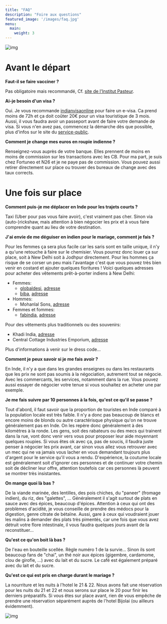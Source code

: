 ```yaml
---
title: "FAQ"
description: "Foire aux questions"
featured_image: '/images/faq.jpg'
menu:
  main:
    weight: 3
---
```


![img](/images/ganesh.png#ganesh)

# Avant le départ

**Faut-il se faire vacciner ?**

Pas obligatoire mais recommandé, Cf. [site de l'Institut Pasteur](https://www.pasteur.fr/fr/centre-medical/preparer-son-voyage/inde).

**Ai-je besoin d'un visa ?**

Oui. Je vous recommande [indianvisaonline](https://indianvisaonline.gov.in/evisa/tvoa.html) pour faire un e-visa. Ca prend moins de 72h et ça doit coûter 20€ pour un visa touristique de 3 mois. Aussi, il vous faudra avoir un passeport avant de faire votre demande de visa. Si vous n'en avez pas, commencez la démarche dès que possible, plus d'infos sur le site du [service-public](https://www.service-public.fr/particuliers/vosdroits/N360).

**Comment je change mes euros en roupie indienne ?**

Renseignez-vous auprès de votre banque. Elles prennent de moins en moins de commission sur les transactions avec les CB. Pour ma part, je suis chez Fortuneo et N26 et je ne paye pas de commission. Vous pouvez aussi retirer directement sur place ou trouver des bureaux de change avec des taux corrects.


# Une fois sur place

**Comment puis-je me déplacer en Inde pour les trajets courts ?**

Taxi (Uber pour pas vous faire avoir), c'est vraiment pas cher. Sinon via (auto-)rickshaw, mais attention à bien négocier les prix et à vous faire comprendre quant au lieu de votre destination.

**J'ai envie de me déguiser en indien pour le mariage, comment je fais ?**

Pour les femmes ça sera plus facile car les saris sont en taille unique, il n'y a qu'une retouche à faire sur le chemisier. Vous pourrez donc louer ça sur place, soit à New Delhi soit à Jodhpur directement. Pour les hommes ça risque de se corser un peu mais l'avantage c'est que vous pouvez très bien venir en costard et ajouter quelques fioritures ! Voici quelques adresses pour acheter des vêtements prêt-à-porter indiens à New Delhi:
* Femmes:
    * [globaldesi](https://www.globaldesi.in/), [adresse](https://g.co/kgs/xbyKN6)
    * [biba](https://www.biba.in/), [adresse](https://g.co/kgs/uL6w9X)
* Hommes:
    * Mohanlal Sons, [adresse](https://g.co/kgs/WUCPxb)
* Femmes et fommes:
    * [fabindia](https://www.fabindia.com/), [adresse](https://g.co/kgs/jApTtz)

Pour des vêtements plus traditionnels ou des souvenirs:
* Khadi India, [adresse](https://g.co/kgs/FGV1pn)
* Central Cottage Industries Emporium, [adresse](https://g.co/kgs/vxVd1E)

Plus d'informations à venir sur le dress code...

<!--**Mise à jour 12/08/2022** (Merci Annie pour les questions !)

* Pour les femmes, évitez les *lehenga* qui sont un peu "too much" sinon on risquera de penser que vous êtes la mariée. Vous pouvez rester sur des saris ou des robes colorées avec quelques élements décoratifs, en rajoutant par exemple un *dupatta*.
* Pour les femmes également, il faut éviter d'être tout en rouge, c'est une couleur réservée à la mariée.
* Hommes comme femmes, vous pouvez également mettre des jolis *kurta*. -->



**Comment je peux savoir si je me fais avoir ?**

En Inde, il n'y a que dans les grandes enseignes ou dans les restaurants que les prix ne sont pas soumis à la négociation, autrement tout se négocie. Avec les commercants, les services, notamment dans la rue. Vous pouvez aussi essayer de négocier votre tenue si vous souhaitez en acheter une par exemple.

**Je me fais suivre par 10 personnes à la fois, qu'est ce qu'il se passe ?**

Tout d'abord, il faut savoir que la proportion de touristes en Inde comparé à la population locale est très faible. Il n'y a donc pas beaucoup de blancs et encore moins de blonds ou autre caractérisque physique qu'on ne trouve généralement pas en Inde. On les repère donc généralement à des kilomètres à la ronde. Les gens, soit des rabateurs ou des mecs qui trainent dans la rue, vont donc venir vers vous pour proposer leur aide moyennant quelques roupies. Si vous êtes ok avec ça, pas de soucis, il faudra juste penser à négocier les prix avant, car sinon vous allez vous retrouver avec un mec qui ne va jamais vous lacher en vous demandant toujours plus d'argent pour le service qu'il vous a rendu. D'expérience, la coutume locale est généralement soit d'ignorer ces personnes et de continuer votre chemin soit de décliner leur offre, attention toutefois car ces personnes là peuvent se montrer très insistantes.


**On mange quoi là bas ?**

De la viande marinée, des lentilles, des pois chiches, du "paneer" (fromage indien), du riz, des "galettes", ... Généralement il s'agit surtout de plats en sauce avec des épices, beaucoup d'épices. Attention à ceux qui ont des problèmes d'acidité, je vous conseille de prendre des médocs pour la digestion, genre citrate de bétaïne. Aussi, gare à ceux qui voudraient jouer les malins à demander des plats très pimentés, car une fois que vous avez détruit votre flore intestinale, il vous faudra quelques jours avant de la reconstituer...

**Qu'est ce qu'on boit là bas ?**

De l'eau en bouteille scellée. Règle numéro 1 de la survie... Sinon ils sont beaucoup fans de "chai", un thé noir aux épices (gigembre, cardamome, clou de girofle, ...) avec du lait et du sucre. Le café est également préparé avec du lait et du sucre.

**Qu'est ce qui est pris en charge durant le mariage ?**

La nourriture et les nuits à l'hotel le 21 & 22. Nous avons fait une réservation pour les nuits du 21 et 22 et nous serons sur place le 20 pour finir les derniers préparatifs. Si vous êtes sur place avant, rien de vous empêche de prendre une réservation séparément auprès de l'hotel Bijolai (ou ailleurs évidemment).

![img](/images/flower.png#flower)
